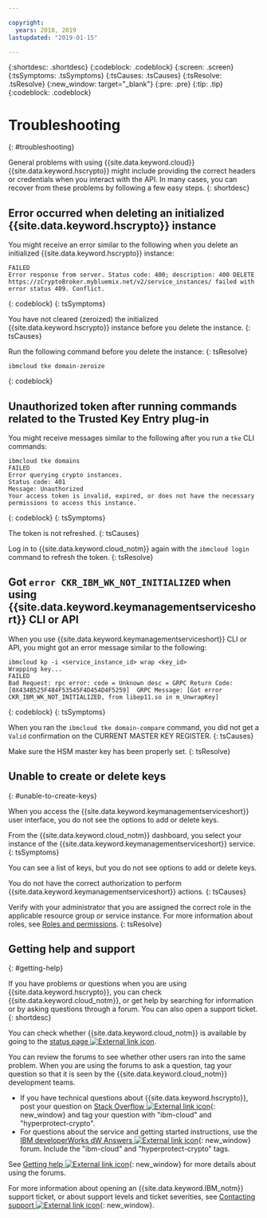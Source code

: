 ```yaml
---

copyright:
  years: 2018, 2019
lastupdated: "2019-01-15"

---
```


{:shortdesc: .shortdesc}
{:codeblock: .codeblock}
{:screen: .screen}
{:tsSymptoms: .tsSymptoms}
{:tsCauses: .tsCauses}
{:tsResolve: .tsResolve}
{:new_window: target="_blank"}
{:pre: .pre}
{:tip: .tip}
{:codeblock: .codeblock}

# Troubleshooting
{: #troubleshooting}

General problems with using {{site.data.keyword.cloud}} {{site.data.keyword.hscrypto}} might include providing the correct headers or credentials when you interact with the API. In many cases, you can recover from these problems by following a few easy steps.
{: shortdesc}

## Error occurred when deleting an initialized {{site.data.keyword.hscrypto}} instance

You might receive an error similar to the following when you delete an initialized {{site.data.keyword.hscrypto}} instance:

```
FAILED
Error response from server. Status code: 400; description: 400 DELETE https://zCryptoBroker.mybluemix.net/v2/service_instances/ failed with error status 409. Conflict.
```
{: codeblock}
{: tsSymptoms}

You have not cleared (zeroized) the initialized {{site.data.keyword.hscrypto}} instance before you delete the instance.
{: tsCauses}

Run the following command before you delete the instance:
{: tsResolve}

```
ibmcloud tke domain-zeroize
```
{: codeblock}

## Unauthorized token after running commands related to the Trusted Key Entry plug-in

You might receive messages similar to the following after you run a `tke` CLI commands:

```
ibmcloud tke domains
FAILED
Error querying crypto instances.
Status code: 401
Message: Unauthorized
Your access token is invalid, expired, or does not have the necessary permissions to access this instance.`
```
{: codeblock}
{: tsSymptoms}

The token is not refreshed.
{: tsCauses}

Log in to {{site.data.keyword.cloud_notm}} again with the `ibmcloud login` command to refresh the token.
{: tsResolve}

## Got `error CKR_IBM_WK_NOT_INITIALIZED` when using {{site.data.keyword.keymanagementserviceshort}} CLI or API

When you use {{site.data.keyword.keymanagementserviceshort}} CLI or API, you might got an error message similar to the following:

```
ibmcloud kp -i <service_instance_id> wrap <key_id>
Wrapping key...
FAILED
Bad Request: rpc error: code = Unknown desc = GRPC Return Code: [0X434B525F484F53545F4D454D4F5259]  GRPC Message: [Got error CKR_IBM_WK_NOT_INITIALIZED, from libep11.so in m_UnwrapKey]
```
{: codeblock}
{: tsSymptoms}

When you ran the `ibmcloud tke domain-compare` command, you did not get a `Valid` confirmation on the CURRENT MASTER KEY REGISTER.
{: tsCauses}

Make sure the HSM master key has been properly set.
{: tsResolve}

## Unable to create or delete keys
{: #unable-to-create-keys}

When you access the {{site.data.keyword.keymanagementserviceshort}} user interface, you do not see the options to add or delete keys.

From the {{site.data.keyword.cloud_notm}} dashboard, you select your instance of the {{site.data.keyword.keymanagementserviceshort}} service.
{: tsSymptoms}

You can see a list of keys, but you do not see options to add or delete keys.

You do not have the correct authorization to perform {{site.data.keyword.keymanagementserviceshort}} actions.
{: tsCauses}

Verify with your administrator that you are assigned the correct role in the applicable resource group or service instance. For more information about roles, see [Roles and permissions](/docs/services/key-protect/manage-access.html#roles).
{: tsResolve}

## Getting help and support
{: #getting-help}

If you have problems or questions when you are using {{site.data.keyword.hscrypto}}, you can check {{site.data.keyword.cloud_notm}}, or get help by searching for information or by asking questions through a forum. You can also open a support ticket.
{: shortdesc}

You can check whether {{site.data.keyword.cloud_notm}} is available by going to the [status page ![External link icon](../../icons/launch-glyph.svg "External link icon")](https://console.bluemix.net/status?tags=platform,runtimes,services).

You can review the forums to see whether other users ran into the same problem. When you are using the forums to ask a question, tag your question so that it is seen by the {{site.data.keyword.cloud_notm}} development teams.

- If you have technical questions about {{site.data.keyword.hscrypto}}, post your question on [Stack Overflow ![External link icon](../../icons/launch-glyph.svg "External link icon")](http://stackoverflow.com/){: new_window} and tag your question with  "ibm-cloud" and "hyperprotect-crypto".
- For questions about the service and getting started instructions, use the [IBM developerWorks dW Answers ![External link icon](../../icons/launch-glyph.svg "External link icon")](https://developer.ibm.com/answers/index.html){: new_window} forum. Include the "ibm-cloud" and "hyperprotect-crypto" tags.

See [Getting help ![External link icon](../../icons/launch-glyph.svg "External link icon")](https://console.bluemix.net/docs/support/index.html#getting-help){: new_window} for more details about using the forums.

For more information about opening an {{site.data.keyword.IBM_notm}} support ticket, or about support levels and ticket severities, see [Contacting support ![External link icon](../../icons/launch-glyph.svg "External link icon")](https://console.bluemix.net/docs/support/index.html#contacting-support){: new_window}.
